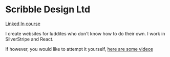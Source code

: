 <h1>Scribble Design Ltd</h1>

<div><a href="https://www.linkedin.com/learning-login/share?account=92735081&forceAccount=false&redirect=https%3A%2F%2Fwww.linkedin.com%2Flearning%2Fgit-workflows%3Ftrk%3Dshare_ent_url%26shareId%3DU5oUE0thQ5KaQjcEM9lW8g%253D%253D">Linked In course</a>
</div>

<div>
  <p>I create websites for luddites who don't know how to do their own. I work in SilverStripe and React.</p>
</div>

<div>If however, you would like to attempt it yourself, <a href="https://vimeo.com/showcase/silverstripe-nextjs-series">here are some videos</a></div>